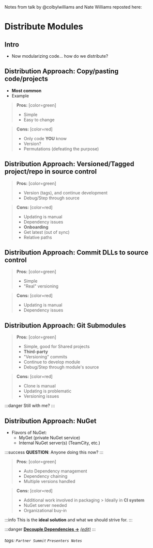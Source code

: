 Notes from talk by @colbylwilliams and Nate Williams reposted here:

# Distribute Modules

## Intro

- Now modularizing code... how do we distribute?

## Distribution Approach: Copy/pasting code/projects

- **Most common**
- Example

> **Pros:** [color=green]
> - Simple
> - Easy to change

> **Cons:** [color=red]
> - Only code **YOU** know
> - Version?
> - Permutations (defeating the purpose)



## Distribution Approach: Versioned/Tagged project/repo in source control

> **Pros:** [color=green]
> - Version (tags), and continue development
> - Debug/Step through source

> **Cons:** [color=red]
> - Updating is manual
> - Dependency issues
> - **Onboarding**
> - Get latest (out of sync)
> - Relative paths



## Distribution Approach: Commit DLLs to source control

> **Pros:** [color=green]
> - Simple
> - "Real" versioning

> **Cons:** [color=red]
> - Updating is manual
> - Dependency issues



## Distribution Approach: Git Submodules

> **Pros:** [color=green]
> - Simple, good for Shared projects
> - **Third-party**
> - "Versioning" commits 
> - Continue to develop module 
> - Debug/Step through module's source

> **Cons:** [color=red]
> - Clone is manual
> - Updating is problematic 
> - Versioning issues

:::danger
Still with me?
:::


## Distribution Approach: NuGet

- Flavors of NuGet:
    - MyGet (private NuGet service)
    - Internal NuGet server(s) (TeamCity, etc.)

:::success
**QUESTION**: Anyone doing this now?
:::

> **Pros:** [color=green]
> - Auto Dependency management
> - Dependency chaining
> - Multiple versions handled

> **Cons:** [color=red]
> - Additional work involved in packaging
    > Ideally in **CI system**
> - NuGet server needed
> - Organizational buy-in


:::info
This is the **ideal solution** and what we should strive for.
:::

:::danger
**[Decouple Dependencies ->][10]**
[_(edit)_][11]
:::



[0]:https://github.com/xamarin/XamarinComponents
[10]:https://hackmd.io/s/rJtF2ep8e
[11]:https://hackmd.io/KzCGEYAYDMDYGYC0AOARpALIjz6ReqIgJwCm08sATMeBsBqkA===?both "edit"


###### tags: `Partner Summit` `Presenters Notes`
